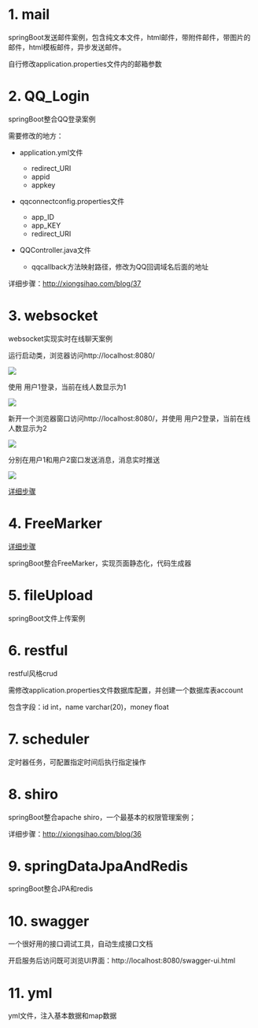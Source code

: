 # 1. mail

springBoot发送邮件案例，包含纯文本文件，html邮件，带附件邮件，带图片的邮件，html模板邮件，异步发送邮件。

自行修改application.properties文件内的邮箱参数

# 2. QQ_Login

springBoot整合QQ登录案例

需要修改的地方：

- application.yml文件
  - redirect_URI
  - appid
  - appkey

- qqconnectconfig.properties文件
  - app_ID
  - app_KEY
  - redirect_URI

- QQController.java文件
  - qqcallback方法映射路径，修改为QQ回调域名后面的地址

详细步骤：http://xiongsihao.com/blog/37

# 3. websocket

websocket实现实时在线聊天案例

运行启动类，浏览器访问http://localhost:8080/

![](http://cdn.xiongsihao.com/202006142110_286.png)

使用 用户1登录，当前在线人数显示为1

![](http://cdn.xiongsihao.com/202006142112_118.png)

新开一个浏览器窗口访问http://localhost:8080/，并使用 用户2登录，当前在线人数显示为2

![](http://cdn.xiongsihao.com/202006142113_450.png)

分别在用户1和用户2窗口发送消息，消息实时推送

![](http://cdn.xiongsihao.com/202006142115_865.png)

[详细步骤](http://xiongsihao.com/blog/49)

# 4. FreeMarker

[详细步骤](http://xiongsihao.com/blog/50)

springBoot整合FreeMarker，实现页面静态化，代码生成器

# 5. fileUpload

springBoot文件上传案例

# 6. restful

restful风格crud

需修改application.properties文件数据库配置，并创建一个数据库表account

包含字段：id int，name varchar(20)，money float

# 7. scheduler

定时器任务，可配置指定时间后执行指定操作

# 8. shiro

springBoot整合apache shiro，一个最基本的权限管理案例；

详细步骤：http://xiongsihao.com/blog/36

# 9. springDataJpaAndRedis

springBoot整合JPA和redis

# 10. swagger

一个很好用的接口调试工具，自动生成接口文档

开启服务后访问既可浏览UI界面：http://localhost:8080/swagger-ui.html   

# 11. yml

yml文件，注入基本数据和map数据

